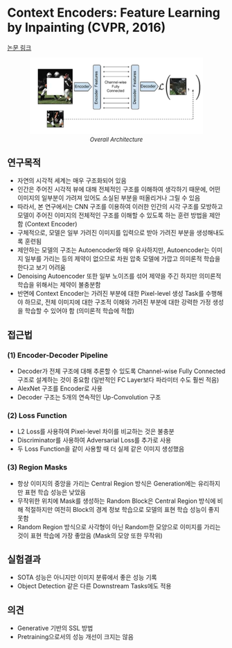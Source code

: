 # Context Encoders: Feature Learning by Inpainting (CVPR, 2016)

[논문 링크](https://openaccess.thecvf.com/content_cvpr_2016/html/Pathak_Context_Encoders_Feature_CVPR_2016_paper.html)

<p align="center">
    <img width="400" alt='fig1' src="../img/pathak2016context.png?raw=true"></br>
    <em><font size=2>Overall Architecture</font></em>
</p>

## 연구목적
- 자연의 시각적 세계는 매우 구조화되어 있음 
- 인간은 주어진 시각적 뷰에 대해 전체적인 구조를 이해하여 생각하기 때문에, 어떤 이미지의 일부분이 가려져 있어도 소실된 부분을 떠올리거나 그릴 수 있음 
- 따라서, 본 연구에서는 CNN 구조를 이용하여 이러한 인간의 시각 구조를 모방하고 모델이 주어진 이미지의 전체적인 구조를 이해할 수 있도록 하는 훈련 방법을 제안함 (Context Encoder)
- 구체적으로, 모델은 일부 가려진 이미지를 입력으로 받아 가려진 부분을 생성해내도록 훈련됨 
- 제안하는 모델의 구조는 Autoencoder와 매우 유사하지만, Autoencoder는 이미지 일부를 가리는 등의 제약이 없으므로 차원 압축 모델에 가깝고 의미론적 학습을 한다고 보기 어려움 
- Denoising Autoencoder 또한 일부 노이즈를 섞어 제약을 주긴 하지만 의미론적 학습을 위해서는 제약이 불충분함 
- 반면에 Context Encoder는 가려진 부분에 대한 Pixel-level 생성 Task를 수행해야 하므로, 전체 이미지에 대한 구조적 이해와 가려진 부분에 대한 강력한 가정 생성을 학습할 수 있어야 함 (의미론적 학습에 적합) 

## 접근법
### (1) Encoder-Decoder Pipeline 
- Decoder가 전체 구조에 대해 추론할 수 있도록 Channel-wise Fully Connected 구조로 설계하는 것이 중요함 (일반적인 FC Layer보다 파라미터 수도 훨씬 적음) 
- AlexNet 구조를 Encoder로 사용 
- Decoder 구조는 5개의 연속적인 Up-Convolution 구조 
### (2) Loss Function 
- L2 Loss를 사용하여 Pixel-level 차이를 비교하는 것은 불충분 
- Discriminator를 사용하여 Adversarial Loss를 추가로 사용 
- 두 Loss Function을 같이 사용할 때 더 실제 같은 이미지 생성했음 
### (3) Region Masks 
- 항상 이미지의 중앙을 가리는 Central Region 방식은 Generation에는 유리하지만 표현 학습 성능은 낮았음 
- 무작위한 위치에 Mask를 생성하는 Random Block은 Central Region 방식에 비해 적절하지만 여전히 Block의 경계 정보 학습으로 모델의 표현 학습 성능이 좋지 못함 
- Random Region 방식으로 사각형이 아닌 Random한 모양으로 이미지를 가리는 것이 표현 학습에 가장 좋았음 (Mask의 모양 또한 무작위) 

## 실험결과
- SOTA 성능은 아니지만 이미지 분류에서 좋은 성능 기록 
- Object Detection 같은 다른 Downstream Tasks에도 적용 

## 의견
- Generative 기반의 SSL 방법 
- Pretraining으로서의 성능 개선이 크지는 않음 
